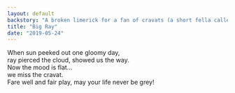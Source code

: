 ```yaml
---
layout: default
backstory: "A broken limerick for a fan of cravats (a short fella called 'Ray') who has decided to move on."
title: "Big Ray"
date: "2019-05-24"
---
```


When sun peeked out one gloomy day,  
ray pierced the cloud, showed us the way.  
Now the mood is flat\.\.\.  
we miss the cravat.  
Fare well and fair play, may your life never be grey!  

